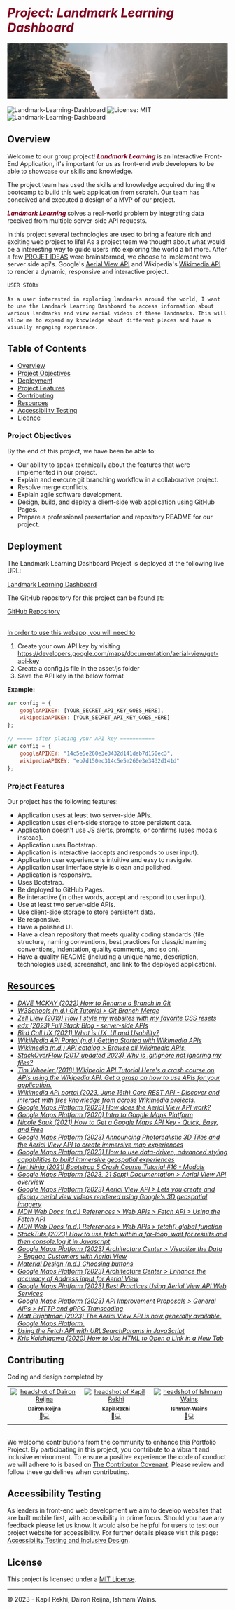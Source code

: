 # <b><i><span style="color:#800020">Project: Landmark Learning Dashboard </span></b></i>


![Project Banner](./assets/images/banner-04.jpg)

![Landmark-Learning-Dashboard](https://img.shields.io/github/languages/top/daironreijna/Landmark-Learning-API) ![License: MIT](https://img.shields.io/badge/License-MIT-yellow.svg) ![Landmark-Learning-Dashboard](https://img.shields.io/github/languages/count/daironreijna/Landmark-Learning-API)

## Overview

Welcome to our group project! <b><i><span style="color:#800020">Landmark Learning </span></b></i>  is an Interactive Front-End Application, it's important for us as front-end web developers to be able to showcase our skills and knowledge. 

The project team has used the skills and knowledge acquired during the bootcamp to build this web application from scratch. Our team has conceived and executed a design of a MVP of our project.

<b><i><span style="color:#800020">Landmark Learning </span></b></i> solves a real-world problem by integrating data received from multiple server-side API requests.

In this project several technologies are used to bring a feature rich and exciting web project to life! As a project team we thought about what would be a interesting way to guide users into exploring the world a bit more. After a few [PROJET IDEAS](./assets/PROJECT%20IDEAS.md) were brainstormed, we choose to implement two server side api's. Google's [Aerial View API](https://developers.google.com/maps/documentation/aerial-view) and Wikipedia's [Wikimedia API](https://api.wikimedia.org/wiki/Main_Page) to render a dynamic, responsive and interactive project.

```
USER STORY

As a user interested in exploring landmarks around the world, I want to use the Landmark Learning Dashboard to access information about various landmarks and view aerial videos of these landmarks. This will allow me to expand my knowledge about different places and have a visually engaging experience.

```

## Table of Contents

- [Overview](#overview)
- [Project Objectives](#project-objectives)
- [Deployment](#deployment)
- [Project Features](#project-features)
- [Contributing](#contributing)
- [Resources](#resources)
- [Accessibility Testing](#accessibility-testing)
- [Licence](#license)

### Project Objectives

By the end of this project, we have been be able to:

- Our ability to speak technically about the features that were implemented in our project.
- Explain and execute git branching workflow in a collaborative project.
- Resolve merge conflicts.
- Explain agile software development.
- Design, build, and deploy a client-side web application using GitHub Pages.
- Prepare a professional presentation and repository README for our project.


## Deployment

The Landmark Learning Dashboard Project is deployed at the following live URL:

[Landmark Learning Dashboard](https://daironreijna.github.io/Landmark-Learning-API)

The GitHub repository for this project can be found at:

[GitHub Repository](https://github.com/daironreijna/Landmark-Learning-API)

<br>
<u>In order to use this webapp, you will need to </u>

1. Create your own API key by visiting https://developers.google.com/maps/documentation/aerial-view/get-api-key 
2. Create a config.js file in the asset/js folder
3. Save the API key in the below format

<b>Example:</b> 

````javascript
var config = {
	googleAPIKEY: [YOUR_SECRET_API_KEY_GOES_HERE],
    wikipediaAPIKEY: [YOUR_SECRET_API_KEY_GOES_HERE]
};
````
````javascript
// ===== after placing your API key ===========
var config = {
	googleAPIKEY: "14c5e5e260e3e3432d141deb7d150ec3",
    wikipediaAPIKEY: "eb7d150ec314c5e5e260e3e3432d141d"
};
````

### Project Features
Our project has the following features:

- Application uses at least two server-side APIs.
- Application uses client-side storage to store persistent data.
- Application doesn't use JS alerts, prompts, or confirms (uses modals instead).
- Application uses Bootstrap.
- Application is interactive (accepts and responds to user input).
- Application user experience is intuitive and easy to navigate.
- Application user interface style is clean and polished.
- Application is responsive.
- Uses Bootstrap.
- Be deployed to GitHub Pages.
- Be interactive (in other words, accept and respond to user input).
- Use at least two server-side APIs.
- Use client-side storage to store persistent data.
- Be responsive.
- Have a polished UI.
- Have a clean repository that meets quality coding standards (file structure, naming conventions, best practices for class/id naming conventions, indentation, quality comments, and so on).
- Have a quality README (including a unique name, description, technologies used, screenshot, and link to the deployed application).

## <u>Resources</u>

- <i>[DAVE MCKAY (2022) How to Rename a Branch in Git](https://www.howtogeek.com/851425/git-rename-branch/)
- [W3Schools (n.d.) Git Tutorial > Git Branch Merge](https://www.w3schools.com/git/git_branch_merge.asp)
- [Zell Liew (2019) How I style my websites with my favorite CSS resets](  https://www.freecodecamp.org/news/how-i-style-my-websites-with-my-favorite-css-resets-7ace41dbc43d/)
- [edx (2023) Full Stack Blog - server-side APIs](https://coding-boot-camp.github.io/full-stack/apis/api-resources)
- [Bird Call UX (2021) What is UX, UI and Usability?](https://www.birdcallux.com/blog/what-is-ux-ui-and-usability)
- [WikiMedia API Portal (n.d.) Getting Started with Wikimedia APIs](https://api.wikimedia.org/wiki/Getting_started_with_Wikimedia_APIs)
- [Wikimedia (n.d.) API catalog > Browse all Wikimedia APIs.](https://api.wikimedia.org/wiki/API_catalog)
- [ StackOverFlow (2017 updated 2023) Why is .gitignore not ignoring my files? ](https://stackoverflow.com/questions/45400361/why-is-gitignore-not-ignoring-my-files)
- [Tim Wheeler (2018) Wikipedia API Tutorial Here's a crash course on APIs using the Wikipedia API. Get a grasp on how to use APIs for your application.](https://codesnippet.io/wikipedia-api-tutorial/)
- [Wikimedia API portal (2023, June 16th) Core REST API - Discover and interact with free knowledge from across Wikimedia projects.](https://api.wikimedia.org/wiki/Core_REST_API)
- [Google Maps Platform (2023) How does the Aerial View API work?](https://m.youtube.com/watch?v=Yor-AynWN2w)
- [Google Maps Platform (2020) Intro to Google Maps Platform](https://m.youtube.com/watch?v=kA679ERgBV4)
- [Nicole Sauk (2021) How to Get a Google Maps API Key - Quick, Easy, and Free](https://m.youtube.com/watch?v=rREAme4P1u0)
- [Google Maps Platform (2023) Announcing Photorealistic 3D Tiles and the Aerial View API to create immersive map experiences](https://m.youtube.com/watch?v=Yj11hdq2jgA)
- [Google Maps Platform (2023) How to use data-driven, advanced styling capabilities to build immersive geospatial experiences](https://m.youtube.com/watch?v=5dAqwpNJbnw)
- [Net Ninja (2021) Bootstrap 5 Crash Course Tutorial #16 - Modals](https://www.youtube.com/watch?v=tt5uUMQgzl0)
- [Google Maps Platform (2023, 21 Sept) Documentation > Aerial View API overview](https://developers.google.com/maps/documentation/aerial-view/overview)
- [Google Maps Platform (2023) Aerial View API > Lets you create and display aerial view videos rendered using Google's 3D geospatial imagery](https://developers.google.com/maps/documentation/aerial-view/)
- [MDN Web Docs (n.d.) References > Web APIs > Fetch API > Using the Fetch API](https://developer.mozilla.org/en-US/docs/Web/API/Fetch_API/Using_Fetch)
- [MDN Web Docs (n.d.) References > Web APIs > fetch() global function](https://developer.mozilla.org/en-US/docs/Web/API/Fetch)
- [StackTuts (2023) How to use fetch within a for-loop, wait for results and then console.log it in Javascript](https://stacktuts.com/how-to-use-fetch-within-a-for-loop-wait-for-results-and-then-console-log-it-in-javascript)
- [Google Maps Platform (2023) Architecture Center > Visualize the Data > Engage Customers with Aerial View](https://developers.google.com/maps/architecture/engage-customers-with-aerial-view?hl=en)
- [Material Design (n.d.) Choosing buttons](https://m3.material.io/components/all-buttons)
- [Google Maps Platform (2023) Architecture Center > Enhance the accuracy of Address input for Aerial View](https://developers.google.com/maps/architecture/enhance-accuracy-address-aerial-view?hl=en)
- [Google Maps Platform (2023) Best Practices Using Aerial View API Web Services](https://developers.google.com/maps/documentation/aerial-view/web-api-best-practices)
- [Google Maps Platform (2023) API Improvement Proposals > General AIPs  > HTTP and gRPC Transcoding](https://google.aip.dev/127)
- [Matt Brightman (2023) The Aerial View API is now generally available. Google Maps Platform.](https://cloud.google.com/blog/products/maps-platform/aerial-view-api-now-generally-available) 
- [Using the Fetch API with URLSearchParams in JavaScript](https://www.youtube.com/watch?v=BOQ9mmUd3dI)
- [Kris Koishigawa (2020) How to Use HTML to Open a Link in a New Tab](https://www.freecodecamp.org/news/how-to-use-html-to-open-link-in-new-tab/)
</i>


## Contributing 

Coding and design completed by 

<table>
  <tr>
    <td align="center"><a href="https://github.com/daironreijna"><img src="https://avatars.githubusercontent.com/u/140647099?v=4" width="100px;" alt="headshot of Dairon Reijna"/><br /><sub><b>Dairon Reijna</b></sub></a><br /></a><a href="https://github.com/daironreijna/Landmark-Learning-API" title="Design">🎨</a><a href="https://github.com/daironreijna/Landmark-Learning-API" title="Code">💻</a></td>
    <td align="center"><a href="https://github.com/kapil319"><img src="https://avatars.githubusercontent.com/u/140269745?v=4" width="100px;" alt="headshot of Kapil Rekhi"/><br /><sub><b>Kapil Rekhi</b></sub></a><br /></a><a href="https://github.com/daironreijna/Landmark-Learning-API" title="Design">🎨</a><a href="https://github.com/daironreijna/Landmark-Learning-API" title="Code">💻</a></td>
    <td align="center"><a href="https://github.com/IWAINS23"><img src="https://avatars.githubusercontent.com/u/140549905?v=4" width="100px;" alt="headshot of Ishmam Wains"/><br /><sub><b>Ishmam Wains</b></sub></a><br /></a><a href="https://github.com/daironreijna/Landmark-Learning-API" title="Design">🎨</a><a href="https://github.com/daironreijna/Landmark-Learning-API" title="Code">💻</a></td>
  </tr>
</table>

<br>We welcome contributions from the community to enhance this Portfolio Project. By participating in this project, you contribute to a vibrant and inclusive environment. To ensure a positive experience the code of conduct we will adhere to is based on [The Contributor Covenant](https://www.contributor-covenant.org/version/2/1/code_of_conduct/code_of_conduct.md). Please review and follow these guidelines when contributing.

## Accessibility Testing

As leaders in front-end web development we aim to develop websites that are built mobile first, with accessibility in prime focus. Should you have any feedback please let us know. It would also be helpful for users to test our project website for accessibility. For further details please visit this page: [Accessibility Testing and Inclusive Design](./assets/Accessibility%20Testing%20and%20Inclusive%20Design.md).

## License

This project is licensed under a [MIT License](./LICENCE).

---

© 2023 - Kapil Rekhi, Dairon Reijna, Ishmam Wains.